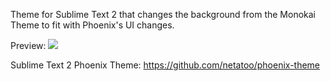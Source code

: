 Theme for Sublime Text 2 that changes the background from the Monokai Theme to fit with Phoenix's UI changes.

Preview:
<img src="http://farm9.staticflickr.com/8337/8176962559_68d502763e_c.jpg" />

Sublime Text 2 Phoenix Theme:
https://github.com/netatoo/phoenix-theme